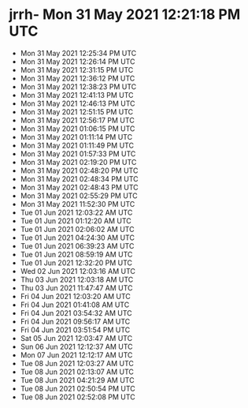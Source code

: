 # jrrh- Mon 31 May 2021 12:21:18 PM UTC
- Mon 31 May 2021 12:25:34 PM UTC
- Mon 31 May 2021 12:26:14 PM UTC
- Mon 31 May 2021 12:31:15 PM UTC
- Mon 31 May 2021 12:36:12 PM UTC
- Mon 31 May 2021 12:38:23 PM UTC
- Mon 31 May 2021 12:41:13 PM UTC
- Mon 31 May 2021 12:46:13 PM UTC
- Mon 31 May 2021 12:51:15 PM UTC
- Mon 31 May 2021 12:56:17 PM UTC
- Mon 31 May 2021 01:06:15 PM UTC
- Mon 31 May 2021 01:11:14 PM UTC
- Mon 31 May 2021 01:11:49 PM UTC
- Mon 31 May 2021 01:57:33 PM UTC
- Mon 31 May 2021 02:19:20 PM UTC
- Mon 31 May 2021 02:48:20 PM UTC
- Mon 31 May 2021 02:48:34 PM UTC
- Mon 31 May 2021 02:48:43 PM UTC
- Mon 31 May 2021 02:55:29 PM UTC
- Mon 31 May 2021 11:52:30 PM UTC
- Tue 01 Jun 2021 12:03:22 AM UTC
- Tue 01 Jun 2021 01:12:20 AM UTC
- Tue 01 Jun 2021 02:06:02 AM UTC
- Tue 01 Jun 2021 04:24:30 AM UTC
- Tue 01 Jun 2021 06:39:23 AM UTC
- Tue 01 Jun 2021 08:59:19 AM UTC
- Tue 01 Jun 2021 12:32:20 PM UTC
- Wed 02 Jun 2021 12:03:16 AM UTC
- Thu 03 Jun 2021 12:03:18 AM UTC
- Thu 03 Jun 2021 11:47:47 AM UTC
- Fri 04 Jun 2021 12:03:20 AM UTC
- Fri 04 Jun 2021 01:41:08 AM UTC
- Fri 04 Jun 2021 03:54:32 AM UTC
- Fri 04 Jun 2021 09:56:17 AM UTC
- Fri 04 Jun 2021 03:51:54 PM UTC
- Sat 05 Jun 2021 12:03:47 AM UTC
- Sun 06 Jun 2021 12:12:37 AM UTC
- Mon 07 Jun 2021 12:12:17 AM UTC
- Tue 08 Jun 2021 12:03:27 AM UTC
- Tue 08 Jun 2021 02:13:07 AM UTC
- Tue 08 Jun 2021 04:21:29 AM UTC
- Tue 08 Jun 2021 02:50:54 PM UTC
- Tue 08 Jun 2021 02:52:08 PM UTC
